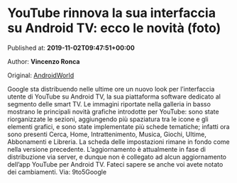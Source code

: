 
# YouTube rinnova la sua interfaccia su Android TV: ecco le novità (foto)

Published at: **2019-11-02T09:47:51+00:00**

Author: **Vincenzo Ronca**

Original: [AndroidWorld](https://www.androidworld.it/2019/11/02/youtube-rinnova-la-sua-interfaccia-android-tv-le-novita-foto-677561/)

Google sta distribuendo nelle ultime ore un nuovo look per l’interfaccia utente di YouTube su Android TV, la sua piattaforma software dedicato al segmento delle smart TV.
Le immagini riportate nella galleria in basso mostrano le principali novità grafiche introdotte per YouTube: sono state riorganizzate le sezioni, aggiungendo più spaziatura tra le icone e gli elementi grafici, e sono state implementate più schede tematiche; infatti ora sono presenti Cerca, Home, Intrattenimento, Musica, Giochi, Ultime, Abbonamenti e Libreria. La scheda delle impostazioni rimane in fondo come nella versione precedente.
L’aggiornamento è attualmente in fase di distribuzione via server, e dunque non è collegato ad alcun aggiornamento dell’app YouTube per Android TV. Fateci sapere se anche voi avete notato dei cambiamenti.
Via: 9to5Google
